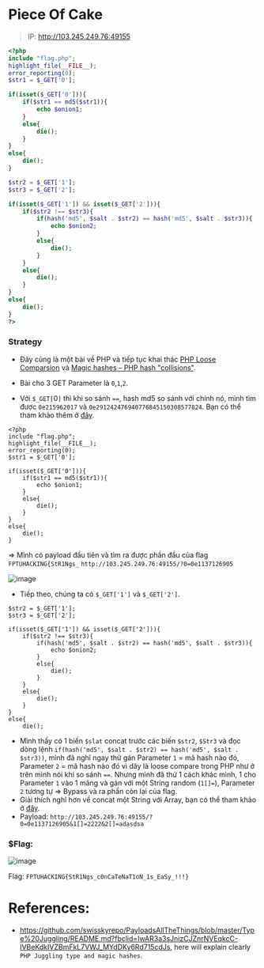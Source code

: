 # Piece Of Cake
> IP: http://103.245.249.76:49155


```php
<?php 
include "flag.php"; 
highlight_file(__FILE__); 
error_reporting(0); 
$str1 = $_GET['0']; 

if(isset($_GET['0'])){ 
    if($str1 == md5($str1)){ 
        echo $onion1; 
    } 
    else{ 
        die(); 
    } 
} 
else{ 
    die();    
} 

$str2 = $_GET['1']; 
$str3 = $_GET['2']; 

if(isset($_GET['1']) && isset($_GET['2'])){ 
    if($str2 !== $str3){ 
        if(hash('md5', $salt . $str2) == hash('md5', $salt . $str3)){ 
            echo $onion2; 
        } 
        else{ 
            die(); 
        } 
    } 
    else{ 
        die(); 
    } 
} 
else{ 
    die();    
} 
?> 
```

### Strategy
- Đây cũng là một bài về PHP và tiếp tục khai thác [PHP Loose Comparsion](https://owasp.org/www-pdf-archive/PHPMagicTricks-TypeJuggling.pdf) và [Magic hashes – PHP hash "collisions"](https://github.com/spaze/hashes).
- Bài cho 3 GET Parameter là `0`,`1`,`2`. 

- Với `$_GET[`0`]` thì khi so sánh `==`, hash md5 so sánh với chính nó, mình tìm được `0e215962017` và `0e291242476940776845150308577824`. Bạn có thể tham khảo thêm ở [đây](https://github.com/swisskyrepo/PayloadsAllTheThings/blob/master/Type%20Juggling/README.md?fbclid=IwAR3a3sJnizCJZnrNVEqkcC-lVBeKdkIVZBmFkL7VWJ_MYdDKy6Rd715cdJs).

```htm1
<?php 
include "flag.php"; 
highlight_file(__FILE__); 
error_reporting(0); 
$str1 = $_GET['0']; 

if(isset($_GET['0'])){ 
    if($str1 == md5($str1)){ 
        echo $onion1; 
    } 
    else{ 
        die(); 
    } 
} 
else{ 
    die();    
} 
```
=> Mình có payload đầu tiên và tìm ra được phần đầu của flag `FPTUHACKING{StR1Ngs_`
`http://103.245.249.76:49155/?0=0e1137126905`

![image](https://user-images.githubusercontent.com/93731698/175820279-6ddefd10-83ba-405d-a35e-72732ec86ded.png)

- Tiếp theo, chúng ta có `$_GET['1']` và `$_GET['2']`.

```htm1
$str2 = $_GET['1']; 
$str3 = $_GET['2']; 

if(isset($_GET['1']) && isset($_GET['2'])){ 
    if($str2 !== $str3){ 
        if(hash('md5', $salt . $str2) == hash('md5', $salt . $str3)){ 
            echo $onion2; 
        } 
        else{ 
            die(); 
        } 
    } 
    else{ 
        die(); 
    } 
} 
else{ 
    die();    
```

- Mình thấy có 1 biến `$slat` concat trước các biến `$str2`, `$Str3` và đọc dòng lệnh `if(hash('md5', $salt . $str2) == hash('md5', $salt . $str3))`, mình đã nghĩ ngay thử gán Parameter `1` = mã hash nào đó, Parameter `2` = mã hash nào đó vì dây là loose compare trong PHP như ở trên mình nói khi so sánh `==`. Nhưng mình đã thử 1 cách khác mình, 1 cho Parameter `1` vào 1 mảng và gán với một String random (`1[]=`), Parameter `2` tương tự => Bypass và ra phần còn lại của flag. 
- Giải thích nghĩ hơn về concat một String với Array, bạn có thể tham khảo ở [đây](https://jaimelightfoot.com/blog/b00t2root-ctf-easyphp/).
- Payload: `http://103.245.249.76:49155/?0=0e1137126905&1[]=2222&2[]=adasdsa`

### $Flag:

![image](https://user-images.githubusercontent.com/93731698/175820756-96a99dcf-41c1-4483-8bb7-4c261b38f12f.png)

Flag: `FPTUHACKING{StR1Ngs_c0nCaTeNaT1oN_1s_EaSy_!!!}`

# References: 
- https://github.com/swisskyrepo/PayloadsAllTheThings/blob/master/Type%20Juggling/README.md?fbclid=IwAR3a3sJnizCJZnrNVEqkcC-lVBeKdkIVZBmFkL7VWJ_MYdDKy6Rd715cdJs, here will explain clearly `PHP Juggling type and magic hashes`.




